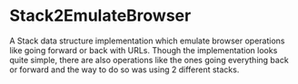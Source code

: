 # Stack2EmulateBrowser
A Stack data structure implementation which emulate browser operations like going forward or back with URLs.
Though the implementation looks quite simple, there are also operations like the ones going everything back or forward and the way to do so was using 2 different stacks.
